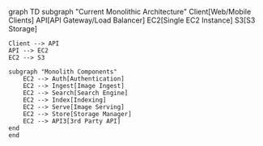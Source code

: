 graph TD
    subgraph "Current Monolithic Architecture"
    Client[Web/Mobile Clients]
    API[API Gateway/Load Balancer]
    EC2[Single EC2 Instance]
    S3[S3 Storage]
    
    Client --> API
    API --> EC2
    EC2 --> S3
    
    subgraph "Monolith Components"
        EC2 --> Auth[Authentication]
        EC2 --> Ingest[Image Ingest]
        EC2 --> Search[Search Engine]
        EC2 --> Index[Indexing]
        EC2 --> Serve[Image Serving]
        EC2 --> Store[Storage Manager]
        EC2 --> API3[3rd Party API]
    end
    end